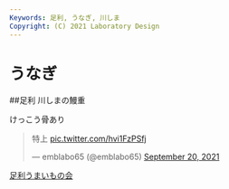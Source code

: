 ```yaml
---
Keywords: 足利, うなぎ, 川しま 
Copyright: (C) 2021 Laboratory Design
---
```


# うなぎ

##足利 川しまの鰻重

けっこう骨あり
<blockquote class="twitter-tweet"><p lang="ja" dir="ltr">特上 <a href="https://t.co/hvi1FzPSfj">pic.twitter.com/hvi1FzPSfj</a></p>&mdash; emblabo65 (@emblabo65) <a href="https://twitter.com/emblabo65/status/1439793280854618116?ref_src=twsrc%5Etfw">September 20, 2021</a></blockquote> <script async src="https://platform.twitter.com/widgets.js" charset="utf-8"></script>

[足利うまいもの会](http://umaimonokai.ashikaga.info/)


